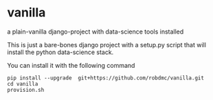 # vanilla
a plain-vanilla django-project with data-science tools installed

This is just a bare-bones django project with a setup.py script that will install the python data-science stack.

You can install it with the following command

```
pip install --upgrade  git+https://github.com/robdmc/vanilla.git
cd vanilla
provision.sh
```
